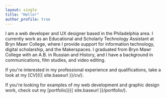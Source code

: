 ```yaml
---
layout: single
title: "Hello!"
author_profile: true
---
```


I am a web developer and UX designer based in the Philadelphia area. I currently work as an Educational and Scholarly Technology Assistant at Bryn Mawr College, where I provide support for information technology, digital scholarship, and the Makerspaces. I graduated from Bryn Mawr College with an A.B. in Russian and History, and I have a background in communications, film studies, and video editing.

If you're interested in my professional experience and qualifications, take a look at my [CV]({{ site.baseurl }}/cv/).

If you're looking for examples of my web development and graphic design work, check out my [portfolio]({{ site.baseurl }}/portfolio/).

